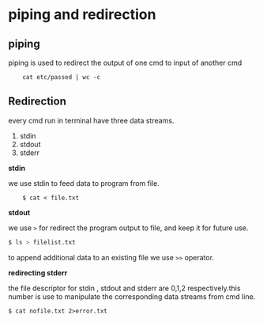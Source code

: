 # piping and redirection

## piping

piping is used to redirect the output of one cmd to input of another cmd

		cat etc/passed | wc -c  


## Redirection

every cmd run in terminal have three data streams.
1. stdin
2. stdout
3. stderr

**stdin**

we use stdin to feed data to program from file.

		$ cat < file.txt

**stdout**

we use `>` for redirect the program output to file, and keep it for future use.
```bash
$ ls > filelist.txt
```
to append additional data to an existing file we use `>>` operator.

**redirecting stderr**

the file descriptor for stdin , stdout and stderr are 0,1,2 respectively.this number is use to manipulate the corresponding data streams from cmd line.
		
```
$ cat nofile.txt 2>error.txt
```

